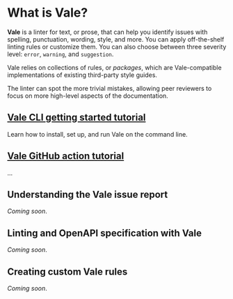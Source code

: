 # What is Vale?

**Vale** is a linter for text, or prose, that can help you identify issues with spelling, punctuation, wording, style, and more. You can apply off-the-shelf linting rules or customize them. You can also choose between three severity level: `error`, `warning`, and `suggestion`.

Vale relies on collections of rules, or *packages*, which are Vale-compatible implementations of existing third-party style guides.

The linter can spot the more trivial mistakes, allowing peer reviewers to focus on more high-level aspects of the documentation.

## [Vale CLI getting started tutorial](./vale-cli.md)

Learn how to install, set up, and run Vale on the command line.

## [Vale GitHub action tutorial](./vale-action.md)

...

## Understanding the Vale issue report

*Coming soon*.

## Linting and OpenAPI specification with Vale

*Coming soon*.

## Creating custom Vale rules

*Coming soon*.
